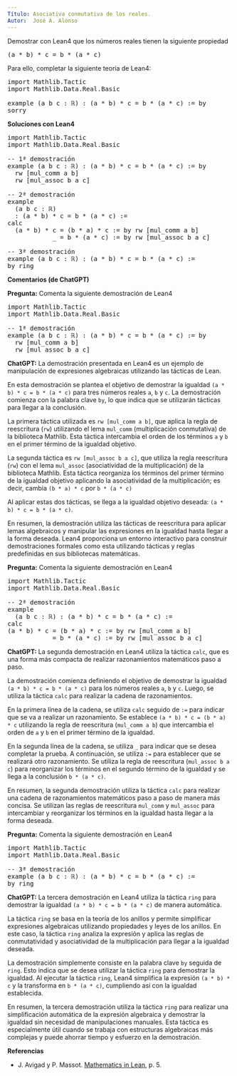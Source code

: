 ```yaml
---
Título: Asociativa conmutativa de los reales.
Autor:  José A. Alonso
---
```


Demostrar con Lean4 que los números reales tienen la siguiente propiedad
<pre lang="text">
(a * b) * c = b * (a * c)
</pre>

Para ello, completar la siguiente teoría de Lean4:

<pre lang="lean">
import Mathlib.Tactic
import Mathlib.Data.Real.Basic

example (a b c : ℝ) : (a * b) * c = b * (a * c) := by
sorry
</pre>

<b>Soluciones con Lean4</b>

<pre lang="lean">
import Mathlib.Tactic
import Mathlib.Data.Real.Basic

-- 1ª demostración
example (a b c : ℝ) : (a * b) * c = b * (a * c) := by
  rw [mul_comm a b]
  rw [mul_assoc b a c]

-- 2ª demostración
example
  (a b c : ℝ)
  : (a * b) * c = b * (a * c) :=
calc
  (a * b) * c = (b * a) * c := by rw [mul_comm a b]
            _ = b * (a * c) := by rw [mul_assoc b a c]

-- 3ª demostración
example (a b c : ℝ) : (a * b) * c = b * (a * c) :=
by ring
</pre>

<b>Comentarios (de ChatGPT)</b>

**Pregunta:** Comenta la siguiente demostración de Lean4
<pre lang="lean">
import Mathlib.Tactic
import Mathlib.Data.Real.Basic

-- 1ª demostración
example (a b c : ℝ) : (a * b) * c = b * (a * c) := by
  rw [mul_comm a b]
  rw [mul_assoc b a c]
</pre>

**ChatGPT:** La demostración presentada en Lean4 es un ejemplo de manipulación de expresiones algebraicas utilizando las tácticas de Lean.

En esta demostración se plantea el objetivo de demostrar la igualdad `(a * b) * c = b * (a * c)` para tres números reales `a`, `b` y `c`. La demostración comienza con la palabra clave `by`, lo que indica que se utilizarán tácticas para llegar a la conclusión.

La primera táctica utilizada es `rw [mul_comm a b]`, que aplica la regla de reescritura (`rw`) utilizando el lema `mul_comm` (multiplicación conmutativa) de la biblioteca Mathlib. Esta táctica intercambia el orden de los términos `a` y `b` en el primer término de la igualdad objetivo.

La segunda táctica es `rw [mul_assoc b a c]`, que utiliza la regla  reescritura (`rw`) con el lema `mul_assoc` (asociatividad de la multiplicación) de la biblioteca Mathlib. Esta táctica reorganiza los términos del primer término de la igualdad objetivo aplicando la asociatividad de la multiplicación; es decir, cambia `(b * a) * c` por `b * (a * c)`

Al aplicar estas dos tácticas, se llega a la igualdad objetivo deseada: `(a * b) * c = b * (a * c)`.

En resumen, la demostración utiliza las tácticas de reescritura para aplicar lemas algebraicos y manipular las expresiones en la igualdad hasta llegar a la forma deseada. Lean4 proporciona un entorno interactivo para construir demostraciones formales como esta utilizando tácticas y reglas predefinidas en sus bibliotecas matemáticas.

**Pregunta:** Comenta la siguiente demostración en Lean4
<pre lang="lean">
import Mathlib.Tactic
import Mathlib.Data.Real.Basic

-- 2ª demostración
example
  (a b c : ℝ) : (a * b) * c = b * (a * c) :=
calc
(a * b) * c = (b * a) * c := by rw [mul_comm a b]
          _ = b * (a * c) := by rw [mul_assoc b a c]
</pre>

**ChatGPT:** La segunda demostración en Lean4 utiliza la táctica `calc`, que es una forma más compacta de realizar razonamientos matemáticos paso a paso.

La demostración comienza definiendo el objetivo de demostrar la igualdad `(a * b) * c = b * (a * c)` para los números reales `a`, `b` y `c`. Luego, se utiliza la táctica `calc` para realizar la cadena de razonamientos.

En la primera línea de la cadena, se utiliza `calc` seguido de `:=` para indicar que se va a realizar un razonamiento. Se establece `(a * b) * c = (b * a) * c` utilizando la regla de reescritura (`mul_comm a b`) que intercambia el orden de `a` y `b` en el primer término de la igualdad.

En la segunda línea de la cadena, se utiliza `_` para indicar que se desea completar la prueba. A continuación, se utiliza `:=` para establecer que se realizará otro razonamiento. Se utiliza la regla de reescritura (`mul_assoc b a c`) para reorganizar los términos en el segundo término de la igualdad y se llega a la conclusión `b * (a * c)`.

En resumen, la segunda demostración utiliza la táctica `calc` para realizar una cadena de razonamientos matemáticos paso a paso de manera más concisa. Se utilizan las reglas de reescritura `mul_comm` y `mul_assoc` para intercambiar y reorganizar los términos en la igualdad hasta llegar a la forma deseada.

**Pregunta:** Comenta la siguiente demostración en Lean4

<pre lang="lean">
import Mathlib.Tactic
import Mathlib.Data.Real.Basic

-- 3ª demostración
example (a b c : ℝ) : (a * b) * c = b * (a * c) :=
by ring
</pre>

**ChatGPT:** La tercera demostración en Lean4 utiliza la táctica `ring` para demostrar la igualdad `(a * b) * c = b * (a * c)` de manera automática.

La táctica `ring` se basa en la teoría de los anillos y permite simplificar expresiones algebraicas utilizando propiedades y leyes de los anillos. En este caso, la táctica `ring` analiza la expresión y aplica las reglas de conmutatividad y asociatividad de la multiplicación para llegar a la igualdad deseada.

La demostración simplemente consiste en la palabra clave `by` seguida de `ring`. Esto indica que se desea utilizar la táctica `ring` para demostrar la igualdad. Al ejecutar la táctica `ring`, Lean4 simplifica la expresión `(a * b) * c` y la transforma en `b * (a * c)`, cumpliendo así con la igualdad establecida.

En resumen, la tercera demostración utiliza la táctica `ring` para realizar una simplificación automática de la expresión algebraica y demostrar la igualdad sin necesidad de manipulaciones manuales. Esta táctica es especialmente útil cuando se trabaja con estructuras algebraicas más complejas y puede ahorrar tiempo y esfuerzo en la demostración.

<b>Referencias</b>

+ J. Avigad y P. Massot. [Mathematics in Lean](https://bit.ly/3U4UjBk), p. 5.
